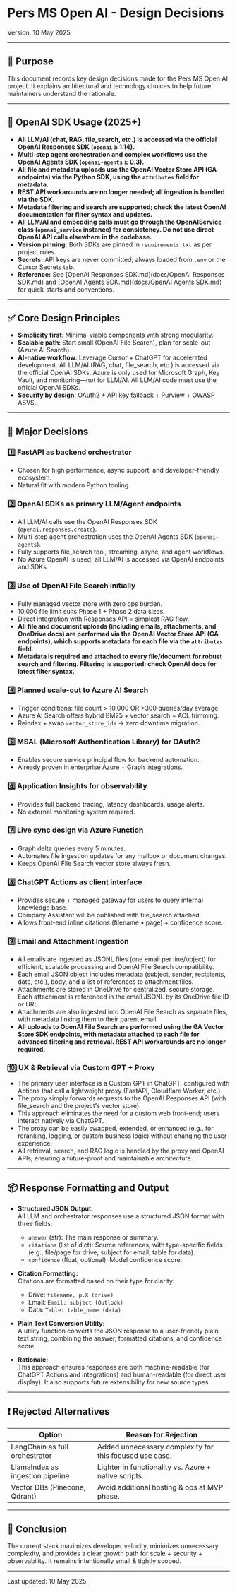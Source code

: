 # Pers MS Open AI - Design Decisions

Version: 10 May 2025

---

## 🎯 Purpose

This document records key design decisions made for the Pers MS Open AI project. It explains architectural and technology choices to help future maintainers understand the rationale.

---

## 🚀 OpenAI SDK Usage (2025+)

- **All LLM/AI (chat, RAG, file_search, etc.) is accessed via the official OpenAI Responses SDK (`openai` ≥ 1.14).**
- **Multi-step agent orchestration and complex workflows use the OpenAI Agents SDK (`openai-agents` ≥ 0.3).**
- **All file and metadata uploads use the OpenAI Vector Store API (GA endpoints) via the Python SDK, using the `attributes` field for metadata.**
- **REST API workarounds are no longer needed; all ingestion is handled via the SDK.**
- **Metadata filtering and search are supported; check the latest OpenAI documentation for filter syntax and updates.**
- **All LLM/AI and embedding calls must go through the OpenAIService class (`openai_service` instance) for consistency. Do not use direct OpenAI API calls elsewhere in the codebase.**
- **Version pinning:** Both SDKs are pinned in `requirements.txt` as per project rules.
- **Secrets:** API keys are never committed; always loaded from `.env` or the Cursor Secrets tab.
- **Reference:** See [OpenAI Responses SDK.md](docs/OpenAI Responses SDK.md) and [OpenAI Agents SDK.md](docs/OpenAI Agents SDK.md) for quick-starts and conventions.

---

## ✅ Core Design Principles

* **Simplicity first**: Minimal viable components with strong modularity.
* **Scalable path**: Start small (OpenAI File Search), plan for scale-out (Azure AI Search).
* **AI-native workflow**: Leverage Cursor + ChatGPT for accelerated development. All LLM/AI (RAG, chat, file_search, etc.) is accessed via the official OpenAI SDKs. Azure is only used for Microsoft Graph, Key Vault, and monitoring—not for LLM/AI. All LLM/AI code must use the official OpenAI SDKs.
* **Security by design**: OAuth2 + API key fallback + Purview + OWASP ASVS.

---

## 📐 Major Decisions

### 1️⃣ FastAPI as backend orchestrator

* Chosen for high performance, async support, and developer-friendly ecosystem.
* Natural fit with modern Python tooling.

### 2️⃣ OpenAI SDKs as primary LLM/Agent endpoints

* All LLM/AI calls use the OpenAI Responses SDK (`openai.responses.create`).
* Multi-step agent orchestration uses the OpenAI Agents SDK (`openai-agents`).
* Fully supports file_search tool, streaming, async, and agent workflows.
* No Azure OpenAI is used; all LLM/AI is accessed via OpenAI endpoints and SDKs.

### 3️⃣ Use of OpenAI File Search initially

* Fully managed vector store with zero ops burden.
* 10,000 file limit suits Phase 1 + Phase 2 data sizes.
* Direct integration with Responses API = simplest RAG flow.
* **All file and document uploads (including emails, attachments, and OneDrive docs) are performed via the OpenAI Vector Store API (GA endpoints), which supports metadata for each file via the `attributes` field.**
* **Metadata is required and attached to every file/document for robust search and filtering. Filtering is supported; check OpenAI docs for latest filter syntax.**

### 4️⃣ Planned scale-out to Azure AI Search

* Trigger conditions: file count > 10,000 OR >300 queries/day average.
* Azure AI Search offers hybrid BM25 + vector search + ACL trimming.
* Reindex + swap `vector_store_ids` → zero downtime migration.

### 5️⃣ MSAL (Microsoft Authentication Library) for OAuth2

* Enables secure service principal flow for backend automation.
* Already proven in enterprise Azure + Graph integrations.

### 6️⃣ Application Insights for observability

* Provides full backend tracing, latency dashboards, usage alerts.
* No external monitoring system required.

### 7️⃣ Live sync design via Azure Function

* Graph delta queries every 5 minutes.
* Automates file ingestion updates for any mailbox or document changes.
* Keeps OpenAI File Search vector store always fresh.

### 8️⃣ ChatGPT Actions as client interface

* Provides secure + managed gateway for users to query internal knowledge base.
* Company Assistant will be published with file_search attached.
* Allows front-end inline citations (filename • page) + confidence score.

### 9️⃣ Email and Attachment Ingestion

* All emails are ingested as JSONL files (one email per line/object) for efficient, scalable processing and OpenAI File Search compatibility.
* Each email JSON object includes metadata (subject, sender, recipients, date, etc.), body, and a list of references to attachment files.
* Attachments are stored in OneDrive for centralized, secure storage. Each attachment is referenced in the email JSONL by its OneDrive file ID or URL.
* Attachments are also ingested into OpenAI File Search as separate files, with metadata linking them to their parent email.
* **All uploads to OpenAI File Search are performed using the GA Vector Store SDK endpoints, with metadata attached to each file for advanced filtering and retrieval. REST API workarounds are no longer required.**

### 🔟 UX & Retrieval via Custom GPT + Proxy

* The primary user interface is a Custom GPT in ChatGPT, configured with Actions that call a lightweight proxy (FastAPI, Cloudflare Worker, etc.).
* The proxy simply forwards requests to the OpenAI Responses API (with file_search and the project's vector store).
* This approach eliminates the need for a custom web front-end; users interact natively via ChatGPT.
* The proxy can be easily swapped, extended, or enhanced (e.g., for reranking, logging, or custom business logic) without changing the user experience.
* All retrieval, search, and RAG logic is handled by the proxy and OpenAI APIs, ensuring a future-proof and maintainable architecture.

---

## 📦 Response Formatting and Output

- **Structured JSON Output:**  
  All LLM and orchestrator responses use a structured JSON format with three fields:  
  - `answer` (str): The main response or summary.  
  - `citations` (list of dict): Source references, with type-specific fields (e.g., file/page for drive, subject for email, table for data).  
  - `confidence` (float, optional): Model confidence score.

- **Citation Formatting:**  
  Citations are formatted based on their type for clarity:
  - Drive: `filename, p.X (drive)`
  - Email: `Email: subject (Outlook)`
  - Data: `Table: table_name (data)`

- **Plain Text Conversion Utility:**  
  A utility function converts the JSON response to a user-friendly plain text string, combining the answer, formatted citations, and confidence score.

- **Rationale:**  
  This approach ensures responses are both machine-readable (for ChatGPT Actions and integrations) and human-readable (for direct user display). It also supports future extensibility for new source types.

---

## ❗ Rejected Alternatives

| Option                           | Reason for Rejection                                    |
| -------------------------------- | ------------------------------------------------------- |
| LangChain as full orchestrator   | Added unnecessary complexity for this focused use case. |
| LlamaIndex as ingestion pipeline | Lighter in functionality vs. Azure + native scripts.    |
| Vector DBs (Pinecone, Qdrant)    | Avoid additional hosting & ops at MVP phase.            |

---

## 📝 Conclusion

The current stack maximizes developer velocity, minimizes unnecessary complexity, and provides a clear growth path for scale + security + observability. It remains intentionally small & tightly scoped.

---

Last updated: 10 May 2025

